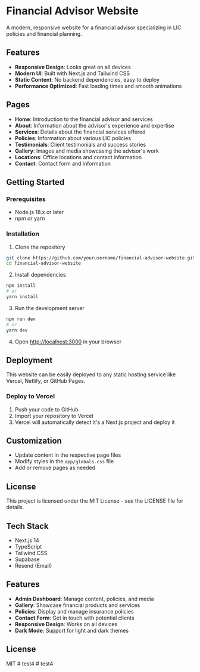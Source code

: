 # Financial Advisor Website

A modern, responsive website for a financial advisor specializing in LIC policies and financial planning.

## Features

- **Responsive Design**: Looks great on all devices
- **Modern UI**: Built with Next.js and Tailwind CSS
- **Static Content**: No backend dependencies, easy to deploy
- **Performance Optimized**: Fast loading times and smooth animations

## Pages

- **Home**: Introduction to the financial advisor and services
- **About**: Information about the advisor's experience and expertise
- **Services**: Details about the financial services offered
- **Policies**: Information about various LIC policies
- **Testimonials**: Client testimonials and success stories
- **Gallery**: Images and media showcasing the advisor's work
- **Locations**: Office locations and contact information
- **Contact**: Contact form and information

## Getting Started

### Prerequisites

- Node.js 18.x or later
- npm or yarn

### Installation

1. Clone the repository
```bash
git clone https://github.com/yourusername/financial-advisor-website.git
cd financial-advisor-website
```

2. Install dependencies
```bash
npm install
# or
yarn install
```

3. Run the development server
```bash
npm run dev
# or
yarn dev
```

4. Open [http://localhost:3000](http://localhost:3000) in your browser

## Deployment

This website can be easily deployed to any static hosting service like Vercel, Netlify, or GitHub Pages.

### Deploy to Vercel

1. Push your code to GitHub
2. Import your repository to Vercel
3. Vercel will automatically detect it's a Next.js project and deploy it

## Customization

- Update content in the respective page files
- Modify styles in the `app/globals.css` file
- Add or remove pages as needed

## License

This project is licensed under the MIT License - see the LICENSE file for details.

## Tech Stack

- Next.js 14
- TypeScript
- Tailwind CSS
- Supabase
- Resend (Email)

## Features

- **Admin Dashboard**: Manage content, policies, and media
- **Gallery**: Showcase financial products and services
- **Policies**: Display and manage insurance policies
- **Contact Form**: Get in touch with potential clients
- **Responsive Design**: Works on all devices
- **Dark Mode**: Support for light and dark themes

## License

MIT #   t e s t 4 
 
 #   t e s t 4  
 